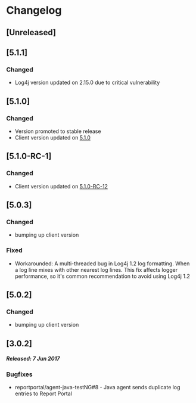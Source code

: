# Changelog

## [Unreleased]

## [5.1.1]
### Changed
- Log4j version updated on 2.15.0 due to critical vulnerability

## [5.1.0]
### Changed
- Version promoted to stable release
- Client version updated on [5.1.0](https://github.com/reportportal/client-java/releases/tag/5.1.0)

## [5.1.0-RC-1]
### Changed
- Client version updated on [5.1.0-RC-12](https://github.com/reportportal/client-java/releases/tag/5.1.0-RC-12)

## [5.0.3]
### Changed
- bumping up client version
### Fixed
- Workarounded: A multi-threaded bug in Log4j 1.2 log formatting. When a log line mixes with
  other nearest log lines. This fix affects logger performance, so it's common recommendation to
  avoid using Log4j 1.2

## [5.0.2]
### Changed
- bumping up client version

## [3.0.2]
##### Released: 7 Jun 2017

### Bugfixes

* reportportal/agent-java-testNG#8 - Java agent sends duplicate log entries to Report Portal
